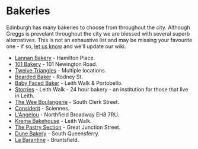 # Bakeries

Edinburgh has many bakeries to choose from throughout the city. Although Greggs is prevelant throughout the city we are blessed with several superb alternatives. This is not an exhaustive list and may be missing your favourite one - if so, [let us know](mailto:reddit@cockjuggling.uk?subject=wiki) and we'll update our wiki.

* [Lannan Bakery](https://www.lannanbakery.com/) - Hamilton Place.
* [101 Bakery](https://www.101bakery.com/) - 101 Newington Road.
* [Twelve Triangles](https://twelvetriangles.co.uk/) - Multiple locations.
* [Bearded Baker](https://www.instagram.com/beardedbakerscot/?hl=en) - Rodney St.
* [Baby Faced Baker](https://www.babyfacedbaker.com/) - Leith Walk & Portobello.
* [Storries](https://www.facebook.com/p/Storries-bakery-leith-walk-100067587771973) - Leith Walk - 24 hour bakery - an institution for those that live in Leith.
* [The Wee Boulangerie](https://theweeboulangerie.co.uk/wp/) - South Clerk Street.
* [Considerit](https://www.consideritchocolate.com/) - Sciennes.
* [L'Angelou](https://angeloupatisserie.com/) - Northfield Broadway EH8 7RU.
* [Krema Bakehouse](https://instagram.com/kremabakehouse) - Leith Walk.
* [The Pastry Section](http://www.pastrysection.com/) - Great Junction Street.
* [Dune Bakery](https://www.dunebakery.com/) - South Queensferry.
* [La Barantine](https://www.labarantine.com/) - Bruntsfield.
